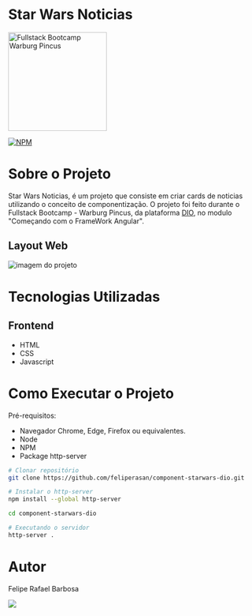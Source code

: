 # Star Wars Noticias

<img src="https://hermes.digitalinnovation.one/tracks/d2c90131-df30-4a38-bddc-f8280f19cbf9.png" alt="Fullstack Bootcamp Warburg Pincus" width="200"/>

[![NPM](https://img.shields.io/github/license/feliperasan/component-starwars-dio)](https://github.com/feliperasan/component-starwars-dio/blob/main/LICENSE)

# Sobre o Projeto
Star Wars Noticias, é um projeto que consiste em criar cards de noticias utilizando o conceito de componentização. O projeto foi feito durante o Fullstack Bootcamp - Warburg Pincus, da plataforma [DIO](https://www.dio.me), no modulo "Começando com o FrameWork Angular".

## Layout Web
<img src="https://user-images.githubusercontent.com/32422863/202016962-8cb2ffba-0e27-4cbd-89e2-1121050a522e.png" alt="imagem do projeto"/>

# Tecnologias Utilizadas
## Frontend
- HTML
- CSS
- Javascript

# Como Executar o Projeto
Pré-requisitos: 
- Navegador Chrome, Edge, Firefox ou equivalentes.
- Node
- NPM
- Package http-server

```bash
# Clonar repositório
git clone https://github.com/feliperasan/component-starwars-dio.git

# Instalar o http-server
npm install --global http-server

cd component-starwars-dio

# Executando o servidor
http-server .

```
# Autor
Felipe Rafael Barbosa

<a href="https://www.linkedin.com/in/rafaeltibarbosa/" target="_blank"><img src="https://img.shields.io/badge/-LinkedIn-%230077B5?style=for-the-badge&logo=linkedin&logoColor=white" target="_blank"></a>
